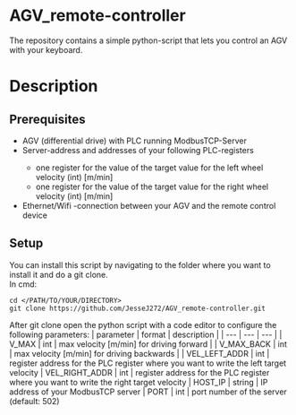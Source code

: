 # AGV_remote-controller
The repository contains a simple python-script that lets you control an AGV with your keyboard.


# Description
## Prerequisites
<ul>
	<li>AGV (differential drive) with PLC running ModbusTCP-Server</li>
	<li>Server-address and addresses of your following PLC-registers</li>
		<ul>
			<li>one register for the value of the target value for the left wheel velocity (int) [m/min]</li>
 			<li>one register for the value of the target value for the right wheel velocity (int) [m/min]</li>
		</ul>
	<li>Ethernet/Wifi -connection between your AGV and the remote control device</li>
</ul>

## Setup
You can install this script by navigating to the folder where you want to install it and do a git clone.<br>
In cmd:<br>

```
cd </PATH/TO/YOUR/DIRECTORY>
git clone https://github.com/JesseJ272/AGV_remote-controller.git
```

After git clone open the python script with a code editor to configure the following parameters:
| parameter | format | description |
| --- | --- | --- |
| V_MAX | int | max velocity [m/min] for driving forward |
| V_MAX_BACK | int | max velocity [m/min] for driving backwards |
| VEL_LEFT_ADDR | int | register address for the PLC register where you want to write the left target velocity
| VEL_RIGHT_ADDR | int | register address for the PLC register where you want to write the right target velocity
| HOST_IP | string | IP address of your ModbusTCP server
| PORT | int | port number of the server (default: 502)
